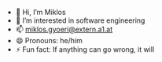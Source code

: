 - 👋 Hi, I’m Miklos
- 👀 I’m interested in software engineering
- 📫 miklos.gyoeri@extern.a1.at
- 😄 Pronouns: he/him
- ⚡ Fun fact: If anything can go wrong, it will

<!---
Q376420/Q376420 is a ✨ special ✨ repository because its `README.md` (this file) appears on your GitHub profile.
You can click the Preview link to take a look at your changes.
--->
